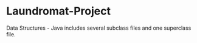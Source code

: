 # Laundromat-Project
Data Structures - Java includes several subclass files and one superclass file.
